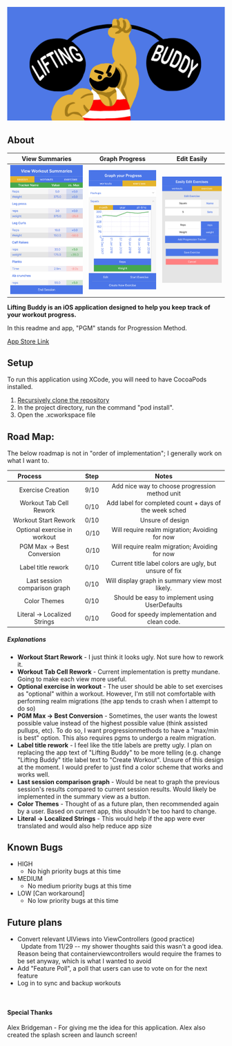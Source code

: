 
![BANNER](imgs/LiftingBuddyBanner.jpg)

## About

  View Summaries             |  Graph Progress              | Edit Easily
:---------------------------:|:----------------------------:|:----------------------------:
![Summary](imgs/Summary.jpg) | ![Graph](imgs/Graph.jpg)     | ![Edit](imgs/Edit.jpg)


<b>Lifting Buddy is an iOS application designed to help you keep track of your workout progress.</b>

In this readme and app, "PGM" stands for Progression Method.

[App Store Link](https://itunes.apple.com/us/app/lifting-buddy-workout-tracker/id1328144255?ls=1&mt=8)

## Setup

To run this application using XCode, you will need to have CocoaPods installed.

1. [Recursively clone the repository](https://stackoverflow.com/questions/3796927/how-to-git-clone-including-submodules)
1. In the project directory, run the command "pod install".
1. Open the .xcworkspace file

## Road Map:

The below roadmap is not in "order of implementation"; I generally work on what I want to.

  Process                    | Step | Notes
:---------------------------:|:----:|:-------------------------------------------------------:
Exercise Creation | 9/10 | Add nice way to choose progression method unit
Workout Tab Cell Rework | 0/10 | Add label for completed count + days of the week sched
Workout Start Rework | 0/10 | Unsure of design
Optional exercise in workout | 0/10 | Will require realm migration; Avoiding for now
PGM Max -> Best Conversion | 0/10 | Will require realm migration; Avoiding for now
Label title rework | 0/10 | Current title label colors are ugly, but unsure of fix
Last session comparison graph | 0/10 | Will display graph in summary view most likely.
Color Themes | 0/10 | Should be easy to implement using UserDefaults
Literal -> Localized Strings | 0/10 | Good for speedy implementation and clean code.

##### Explanations
* <b>Workout Start Rework</b> - I just think it looks ugly. Not sure how to rework it.
* <b>Workout Tab Cell Rework</b> - Current implementation is pretty mundane. Going to make each view more useful.
* <b>Optional exercise in workout</b> - The user should be able to set exercises as "optional" within a workout. However, I'm still not comfortable with performing realm migrations (the app tends to crash when I attempt to do so)
* <b>PGM Max -> Best Conversion</b> - Sometimes, the user wants the lowest possible value instead of the highest possible value (think assisted pullups, etc). To do so, I want progressionmethods to have a "max/min is best" option. This also requires pgms to undergo a realm migration.
* <b>Label title rework</b> - I feel like the title labels are pretty ugly. I plan on replacing the app text of "Lifting Buddy" to be more telling (e.g. change "Lifting Buddy" title label text to "Create Workout". Unsure of this design at the moment. I would prefer to just find a color scheme that works and works well.
* <b>Last session comparison graph</b> - Would be neat to graph the previous session's results compared to current session results. Would likely be implemented in the summary view as a button.
* <b>Color Themes</b> - Thought of as a future plan, then recommended again by a user. Based on current app, this shouldn't be too hard to change.
* <b>Literal -> Localized Strings</b> - This would help if the app were ever translated and would also help reduce app size

## Known Bugs
* HIGH
	* No high priority bugs at this time 
* MEDIUM
	* No medium priority bugs at this time
* LOW [Can workaround]
	* No low priority bugs at this time

## Future plans
* Convert relevant UIViews into ViewControllers (good practice)<br>
   Update from 11/29 -- my shower thoughts said this wasn't a good idea. Reason being that containerviewcontrollers would require the frames to be set anyway, which is what I wanted to avoid<br>
* Add "Feature Poll", a poll that users can use to vote on for the next feature<br>
* Log in to sync and backup workouts

   
#### Special Thanks
Alex Bridgeman - For giving me the idea for this application. Alex also created the splash screen and launch screen!
   
